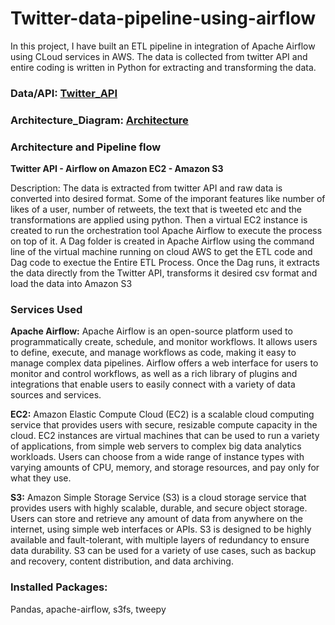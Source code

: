 # Twitter-data-pipeline-using-airflow
In this project, I have built an ETL pipeline in integration of Apache Airflow using CLoud services in AWS. The data is collected from twitter API and entire coding is written in Python for extracting and transforming the data.

### Data/API: [Twitter_API](https://developer.twitter.com/en/portal/projects/1655596629406146563/apps)

### Architecture_Diagram: [Architecture](https://github.com/SameerPathaan/Twitter-data-pipeline-using-airflow/blob/main/Architecture.png)

### Architecture and Pipeline flow
**Twitter API - Airflow on Amazon EC2 - Amazon S3**

Description: The data is extracted from twitter API and raw data is converted into desired format. Some of the imporant features like number of likes of a user, number of retweets, the text that is tweeted etc and the transformations are applied using python. Then a virtual EC2 instance is created to run the orchestration tool Apache Airflow to execute the process on top of it. A Dag folder is created in Apache Airflow using the command line of the virtual machine running on cloud AWS to get the ETL code and Dag code to exectue the Entire ETL Process. Once the Dag runs, it extracts the data directly from the Twitter API, transforms it desired csv format and load the data into Amazon S3

### Services Used
**Apache Airflow:** Apache Airflow is an open-source platform used to programmatically create, schedule, and monitor workflows. It allows users to define, execute, and manage workflows as code, making it easy to manage complex data pipelines. Airflow offers a web interface for users to monitor and control workflows, as well as a rich library of plugins and integrations that enable users to easily connect with a variety of data sources and services.

**EC2:** Amazon Elastic Compute Cloud (EC2) is a scalable cloud computing service that provides users with secure, resizable compute capacity in the cloud. EC2 instances are virtual machines that can be used to run a variety of applications, from simple web servers to complex big data analytics workloads. Users can choose from a wide range of instance types with varying amounts of CPU, memory, and storage resources, and pay only for what they use.

**S3:** Amazon Simple Storage Service (S3) is a cloud storage service that provides users with highly scalable, durable, and secure object storage. Users can store and retrieve any amount of data from anywhere on the internet, using simple web interfaces or APIs. S3 is designed to be highly available and fault-tolerant, with multiple layers of redundancy to ensure data durability. S3 can be used for a variety of use cases, such as backup and recovery, content distribution, and data archiving.

### Installed Packages:
Pandas, apache-airflow, s3fs, tweepy
